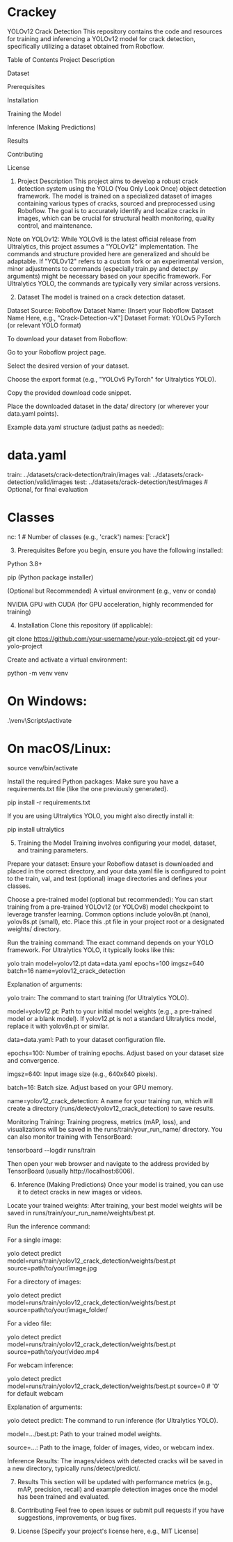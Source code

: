 # Crackey 
YOLOv12 Crack Detection
This repository contains the code and resources for training and inferencing a YOLOv12 model for crack detection, specifically utilizing a dataset obtained from Roboflow.

Table of Contents
Project Description

Dataset

Prerequisites

Installation

Training the Model

Inference (Making Predictions)

Results

Contributing

License

1. Project Description
This project aims to develop a robust crack detection system using the YOLO (You Only Look Once) object detection framework. The model is trained on a specialized dataset of images containing various types of cracks, sourced and preprocessed using Roboflow. The goal is to accurately identify and localize cracks in images, which can be crucial for structural health monitoring, quality control, and maintenance.

Note on YOLOv12: While YOLOv8 is the latest official release from Ultralytics, this project assumes a "YOLOv12" implementation. The commands and structure provided here are generalized and should be adaptable. If "YOLOv12" refers to a custom fork or an experimental version, minor adjustments to commands (especially train.py and detect.py arguments) might be necessary based on your specific framework. For Ultralytics YOLO, the commands are typically very similar across versions.

2. Dataset
The model is trained on a crack detection dataset.

Dataset Source: Roboflow
Dataset Name: [Insert your Roboflow Dataset Name Here, e.g., "Crack-Detection-vX"]
Dataset Format: YOLOv5 PyTorch (or relevant YOLO format)

To download your dataset from Roboflow:

Go to your Roboflow project page.

Select the desired version of your dataset.

Choose the export format (e.g., "YOLOv5 PyTorch" for Ultralytics YOLO).

Copy the provided download code snippet.

Place the downloaded dataset in the data/ directory (or wherever your data.yaml points).

Example data.yaml structure (adjust paths as needed):

# data.yaml
train: ../datasets/crack-detection/train/images
val: ../datasets/crack-detection/valid/images
test: ../datasets/crack-detection/test/images # Optional, for final evaluation

# Classes
nc: 1 # Number of classes (e.g., 'crack')
names: ['crack']

3. Prerequisites
Before you begin, ensure you have the following installed:

Python 3.8+

pip (Python package installer)

(Optional but Recommended) A virtual environment (e.g., venv or conda)

NVIDIA GPU with CUDA (for GPU acceleration, highly recommended for training)

4. Installation
Clone this repository (if applicable):

git clone https://github.com/your-username/your-yolo-project.git
cd your-yolo-project

Create and activate a virtual environment:

python -m venv venv
# On Windows:
.\venv\Scripts\activate
# On macOS/Linux:
source venv/bin/activate

Install the required Python packages:
Make sure you have a requirements.txt file (like the one previously generated).

pip install -r requirements.txt

If you are using Ultralytics YOLO, you might also directly install it:

pip install ultralytics

5. Training the Model
Training involves configuring your model, dataset, and training parameters.

Prepare your dataset:
Ensure your Roboflow dataset is downloaded and placed in the correct directory, and your data.yaml file is configured to point to the train, val, and test (optional) image directories and defines your classes.

Choose a pre-trained model (optional but recommended):
You can start training from a pre-trained YOLOv12 (or YOLOv8) model checkpoint to leverage transfer learning. Common options include yolov8n.pt (nano), yolov8s.pt (small), etc. Place this .pt file in your project root or a designated weights/ directory.

Run the training command:
The exact command depends on your YOLO framework. For Ultralytics YOLO, it typically looks like this:

yolo train model=yolov12.pt data=data.yaml epochs=100 imgsz=640 batch=16 name=yolov12_crack_detection

Explanation of arguments:

yolo train: The command to start training (for Ultralytics YOLO).

model=yolov12.pt: Path to your initial model weights (e.g., a pre-trained model or a blank model). If yolov12.pt is not a standard Ultralytics model, replace it with yolov8n.pt or similar.

data=data.yaml: Path to your dataset configuration file.

epochs=100: Number of training epochs. Adjust based on your dataset size and convergence.

imgsz=640: Input image size (e.g., 640x640 pixels).

batch=16: Batch size. Adjust based on your GPU memory.

name=yolov12_crack_detection: A name for your training run, which will create a directory (runs/detect/yolov12_crack_detection) to save results.

Monitoring Training:
Training progress, metrics (mAP, loss), and visualizations will be saved in the runs/train/your_run_name/ directory. You can also monitor training with TensorBoard:

tensorboard --logdir runs/train

Then open your web browser and navigate to the address provided by TensorBoard (usually http://localhost:6006).

6. Inference (Making Predictions)
Once your model is trained, you can use it to detect cracks in new images or videos.

Locate your trained weights:
After training, your best model weights will be saved in runs/train/your_run_name/weights/best.pt.

Run the inference command:

For a single image:

yolo detect predict model=runs/train/yolov12_crack_detection/weights/best.pt source=path/to/your/image.jpg

For a directory of images:

yolo detect predict model=runs/train/yolov12_crack_detection/weights/best.pt source=path/to/your/image_folder/

For a video file:

yolo detect predict model=runs/train/yolov12_crack_detection/weights/best.pt source=path/to/your/video.mp4

For webcam inference:

yolo detect predict model=runs/train/yolov12_crack_detection/weights/best.pt source=0 # '0' for default webcam

Explanation of arguments:

yolo detect predict: The command to run inference (for Ultralytics YOLO).

model=.../best.pt: Path to your trained model weights.

source=...: Path to the image, folder of images, video, or webcam index.

Inference Results:
The images/videos with detected cracks will be saved in a new directory, typically runs/detect/predict/.

7. Results
This section will be updated with performance metrics (e.g., mAP, precision, recall) and example detection images once the model has been trained and evaluated.

8. Contributing
Feel free to open issues or submit pull requests if you have suggestions, improvements, or bug fixes.

9. License
[Specify your project's license here, e.g., MIT License]